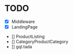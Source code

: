 # TODO

- [x] Middleware
- [x] LandingPage
- [] ProductListing
- [] CategoryProductCategory
- [] gql.tada